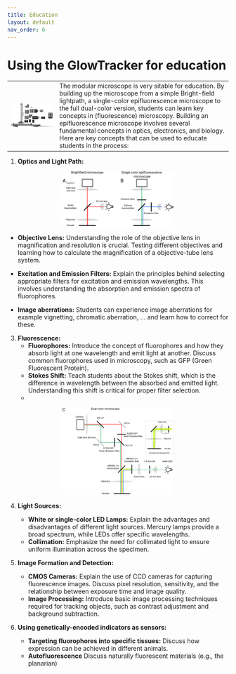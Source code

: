 ```yaml
---
title: Education
layout: default
nav_order: 6
---
```


# Using the GlowTracker for education

| | |
|-|-|
|  <img src="custom_assets/images/macroscope_3d_parts.png" width="100%"> | The modular microscope is very sitable for education. By building up the microscope from a simple Bright-field lightpath, a single-color epifluorescence microscope to the full dual-color version, students can learn key concepts in (fluorescence) microscopy. Building an epifluorescence microscope involves several fundamental concepts in optics, electronics, and biology. Here are key concepts that can be used to educate students in the process:  |

1. **Optics and Light Path:**

<p align="center">
    <img src="custom_assets/images/light_path_1.png" width="50%">
</p>  

   - **Objective Lens:** Understanding the role of the objective lens in magnification and resolution is crucial. Testing different objectives and learning how to calculate the magnification of a objective-tube lens system.
     
   - **Excitation and Emission Filters:** Explain the principles behind selecting appropriate filters for excitation and emission wavelengths. This involves understanding the absorption and emission spectra of fluorophores.

  - **Image aberrations:** Students can experience image aberrations for example vignetting, chromatic aberration, ... and learn how to correct for these.


3. **Fluorescence:**
   - **Fluorophores:** Introduce the concept of fluorophores and how they absorb light at one wavelength and emit light at another. Discuss common fluorophores used in microscopy, such as GFP (Green Fluorescent Protein).
   - **Stokes Shift:** Teach students about the Stokes shift, which is the difference in wavelength between the absorbed and emitted light. Understanding this shift is critical for proper filter selection.
   - 
<p align="center">
     <img src="custom_assets/images/light_path_2.png" width="50%">
</p>

4. **Light Sources:**
   - **White or single-color LED Lamps:** Explain the advantages and disadvantages of different light sources. Mercury lamps provide a broad spectrum, while LEDs offer specific wavelengths.
   - **Collimation:** Emphasize the need for collimated light to ensure uniform illumination across the specimen.

5. **Image Formation and Detection:**
   - **CMOS Cameras:** Explain the use of CCD cameras for capturing fluorescence images. Discuss pixel resolution, sensitivity, and the relationship between exposure time and image quality.
   - **Image Processing:** Introduce basic image processing techniques required for tracking objects, such as contrast adjustment and background subtraction.

6. **Using genetically-encoded indicators as sensors:**
   - **Targeting fluorophores into specific tissues:** Discuss how expression can be achieved in different animals.
   - **Autofluorescence** Discuss naturally fluorescent materials (e.g., the planarian)
